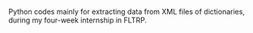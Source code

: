 Python codes mainly for extracting data from XML files of dictionaries, during my four-week internship in FLTRP.
